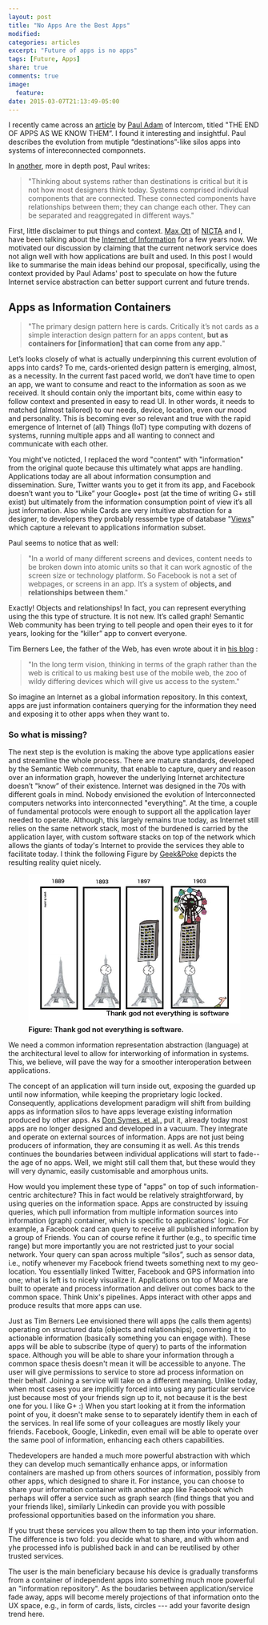 ```yaml
---
layout: post
title: "No Apps Are the Best Apps"
modified:
categories: articles
excerpt: "Future of apps is no apps"
tags: [Future, Apps]
share: true
comments: true
image:
  feature:
date: 2015-03-07T21:13:49-05:00
---
```


I recently came across an [article](http://blog.intercom.io/the-end-of-apps-as-we-know-them/) by [Paul Adam](https://twitter.com/padday) of Intercom, titled "THE END OF APPS AS WE KNOW THEM”. I found it interesting and insightful. Paul describes the evolution from mutiple “destinations”-like silos apps into systems of intereconnected componnets. 

In [another](http://blog.intercom.io/design-futures-1-creating-systems-not-products/), more in depth post, Paul writes:

> "Thinking about systems rather than destinations is critical but it is not how most designers think today. Systems comprised individual components that are connected. These connected components have relationships between them; they can change each other. They can be separated and reaggregated in different ways." 

First, little disclaimer to put things and context. [Max Ott](http://www.nicta.com.au/people/mott/) of [NICTA](http://www.nicta.com.au) and I, have been talking about the [Internet of Information](http://yansh.github.io/articles/moana/) for a few years now. We motivated our discussion by claiming that the current network service does not align well with how applications are built and used. In this post I would like to summarise the main ideas behind our proposal, specifically, using the context provided by Paul Adams' post to speculate on how the future Internet service abstraction can better support current and future trends. 
 
## Apps as Information  Containers


> "The primary design pattern here is cards. Critically it’s not cards as a simple interaction design pattern for an apps content, __but as containers for [information] that can come from any app.__"

Let’s looks closely of what is actually underpinning this current evolution of apps into cards? To me, cards-oriented design pattern is emerging, almost, as a necessity. In the current fast paced world, we don’t have time to open an app, we want to consume and react to the information as soon as we received. It should contain only the important bits, come within easy to follow context and presented in easy to read UI. In other words, it  needs to matched (almost tailored) to our needs, device, location, even our mood and personality. This is becoming ever so relevant and true with the rapid emergence of Internet of (all) Things (IoT) type computing with dozens of systems, running multiple apps and all wanting to connect and communicate with each other. 

You might've noticted, I replaced the word "content" with "information" from the original quote because this ultimately what apps are handling. Applications today are all about information consumption and dissemination. Sure, Twitter wants you to  get it from its app, and Facebook doesn’t want you to “Like” your Google+ post (at the time of writing G+ still exist) but ultimately from the information consumption point of view it’s all just information. Also while Cards are very intuitive abstraction for a designer, to developers they probably ressembe type of database "[Views](http://en.wikipedia.org/wiki/View_(SQL))" which capture a relevant to applications information subset. 


Paul seems to notice that as well: 

>  "In a world of many different screens and devices, content needs to be broken down into atomic units so that it can work agnostic of the screen size or technology platform. So Facebook is not a set of webpages, or screens in an app. It’s a system of __objects, and relationships between them__." 

Exactly! Objects and relationships! In fact, you can represent everything using the this type of structure. It is not new. It’s called graph! Semantic Web community has been trying to tell people and open their eyes to it for years, looking for the “killer” app to convert everyone. 

Tim Berners Lee, the father of the Web, has even wrote about it in [his blog](http://dig.csail.mit.edu/breadcrumbs/node/215) : 

>  "In the long term vision, thinking in terms of the graph rather than the web is critical to us making best use of the mobile web, the zoo of wildy differing devices which will give us access to the system."

So imagine an Internet as a global information repository. In this context, apps are just information containers querying for the information they need and exposing it to other apps when they want to.

### So what is missing? 

The next step is the evolution is making the above type applications easier and streamline the whole process.  There are mature standards, developed by the Semantic Web community, that enable to capture, query and reason over an information graph, however the underlying Internet architecture doesn’t "know” of their existence. Internet  was designed in the 70s with different goals in mind. Nobody envisioned the evolution of Interconnected computers networks into interconnected "everything". At the time, a couple of fundamental protocols were  enough to support all the application layer needed to operate. Although, this largely remains true today, as Internet still relies on the same network stack, most of the burdened is carried by the application layer, with custom software stacks on top of the network which allows the giants of today's Internet to provide the services they able to facilitate today. I think the following Figure  by [Geek&Poke](http://geekandpoke.typepad.com/geekandpoke/2012/03/thank-god-not-everything-is-software.html) depicts the resulting reality quiet nicely.

<figure>
<img src="/images/tgns.jpg" alt="image">
<figcaption><b>Figure: Thank god not everything is software.</b> </figcaption>
</figure>

We need a common information representation abstraction (language) at the architectural level to allow for interworking of information in systems. This, we believe, will pave the way for a smoother interoperation between applications. 


The concept of an application will turn inside out, exposing the guarded up until now information, while keeping the proprietary logic locked. Consequently, applications development paradigm will shift from building apps as information silos to have apps leverage existing information produced by other apps. As [Don Symes, et al.,](http://research.microsoft.com/apps/pubs/?id=173076) put it, already today most apps are no longer designed and developed in a vacuum. They integrate and operate on external sources of information. Apps are not just being producers of information, they are consuming it as well. As this trends continues the boundaries between individual applications will start to fade--the age of no apps. Well, we might still call them that, but these would they will very dynamic, easily customisable and amorphous units.


How would you implement these type of "apps" on top of such information-centric architecture? This in fact would be relatively straightforward, by using queries on the information space. Apps are constructed by issuing queries, which  pull information from multiple information sources into information (graph) container, which is specific to applications' logic. For example, a Facebook card can query to receive all published information by a group of Friends. You can of course refine it further (e.g., to specific time range) but more importantly you are not restricted just to your social network. Your query can span across multiple “silos”, such as sensor data, i.e., notify whenever my Facebook friend tweets something next to my geo-location. You essentially linked Twitter, Facebook and GPS information into one; what is left is to nicely visualize it. Applications on top of Moana are built to operate and process information and deliver out comes back to the common space. Think Unix's pipelines.  Apps interact with other apps and produce results that more apps can use.  


Just as Tim Berners Lee envisioned there will apps (he calls them agents) operating on structured data (objects and relationships), converting it to actionable information (basically something you can engage with). These apps will be able to subscribe (type of query) to parts of the information space. Although you will be able to share your information through a common space thesis doesn't mean it will be accessible to anyone. The user will give permissions to service to store ad process information on their behalf. Joining a service will take on a different meaning. Unlike today, when most cases you are implicitly forced into using any particular service just because most of your friends sign up to it, not because it is the best one for you. I like G+ :) When you start looking at it from the information point of you, it doesn't make sense to to separately identify them in each of the services.  In real life some of your colleagues are mostly likely your friends. Facebook, Google, Linkedin, even email will be able to operate over the same pool of information, enhancing each others capabilities.

Thedevelopers are handed a much more powerful abstraction with which they can develop much semantically enhance apps, or information containers are mashed up from others sources of information, possibly from other apps, which designed to share it. For instance, you can choose to share your information container with another app like Facebook which perhaps will offer a service such as graph search (find things that you and your friends like), similarly Linkedin can provide you with possible professional opportunities  based on the information you share. 

If you trust these services you allow them to tap them into your information. The difference is two fold: you decide what to share, and with whom and yhe processed info is published back in and can be reutilised by other trusted services.

The user is the main beneficiary because his  device is gradually transforms from a container of independent apps into something much more powerful an "information repository". As the boudaries between application/service fade away, apps will become merely projections of that information onto the UX space, e.g., in form of cards, lists, circles --- add your favorite design trend here.




